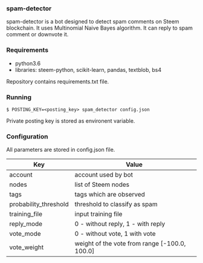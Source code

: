 ### spam-detector

spam-detector is a bot designed to detect spam comments on Steem blockchain. It uses Multinomial Naive Bayes algorithm. It can reply to spam comment or downvote it.

### Requirements
- python3.6
- libraries: steem-python, scikit-learn, pandas, textblob, bs4

Repository contains requirements.txt file.

### Running 

`$ POSTING_KEY=<posting_key> spam_detector config.json`

Private posting key is stored as environent variable.

### Configuration

All parameters are stored in config.json file.

Key | Value
-|-
account | account used by bot
nodes | list of Steem nodes
tags | tags which are observed
probability_threshold | threshold to classify as spam
training_file | input training file
reply_mode | 0 - without reply, 1 - with reply
vote_mode | 0 - without vote, 1 with vote
vote_weight | weight of the vote from range [-100.0, 100.0]